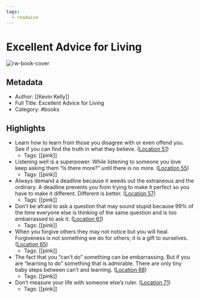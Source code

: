 ```yaml
---
tags:
  - readwise
---
```


# Excellent Advice for Living

![rw-book-cover](https://m.media-amazon.com/images/I/71HRUIqw+TL._SY160.jpg)

## Metadata
- Author: [[Kevin Kelly]]
- Full Title: Excellent Advice for Living
- Category: #books

## Highlights
- Learn how to learn from those you disagree with or even offend you. See if you can find the truth in what they believe. ([Location 51](https://readwise.io/to_kindle?action=open&asin=B0BCF78T14&location=51))
    - Tags: [[pink]] 
- Listening well is a superpower. While listening to someone you love keep asking them “Is there more?” until there is no more. ([Location 55](https://readwise.io/to_kindle?action=open&asin=B0BCF78T14&location=55))
    - Tags: [[pink]] 
- Always demand a deadline because it weeds out the extraneous and the ordinary. A deadline prevents you from trying to make it perfect so you have to make it different. Different is better. ([Location 57](https://readwise.io/to_kindle?action=open&asin=B0BCF78T14&location=57))
    - Tags: [[pink]] 
- Don’t be afraid to ask a question that may sound stupid because 99% of the time everyone else is thinking of the same question and is too embarrassed to ask it. ([Location 61](https://readwise.io/to_kindle?action=open&asin=B0BCF78T14&location=61))
    - Tags: [[pink]] 
- When you forgive others they may not notice but you will heal. Forgiveness is not something we do for others; it is a gift to ourselves. ([Location 65](https://readwise.io/to_kindle?action=open&asin=B0BCF78T14&location=65))
    - Tags: [[pink]] 
- The fact that you “can’t do” something can be embarrassing. But if you are “learning to do” something that is admirable. There are only tiny baby steps between can’t and learning. ([Location 68](https://readwise.io/to_kindle?action=open&asin=B0BCF78T14&location=68))
    - Tags: [[pink]] 
- Don’t measure your life with someone else’s ruler. ([Location 71](https://readwise.io/to_kindle?action=open&asin=B0BCF78T14&location=71))
    - Tags: [[pink]]

